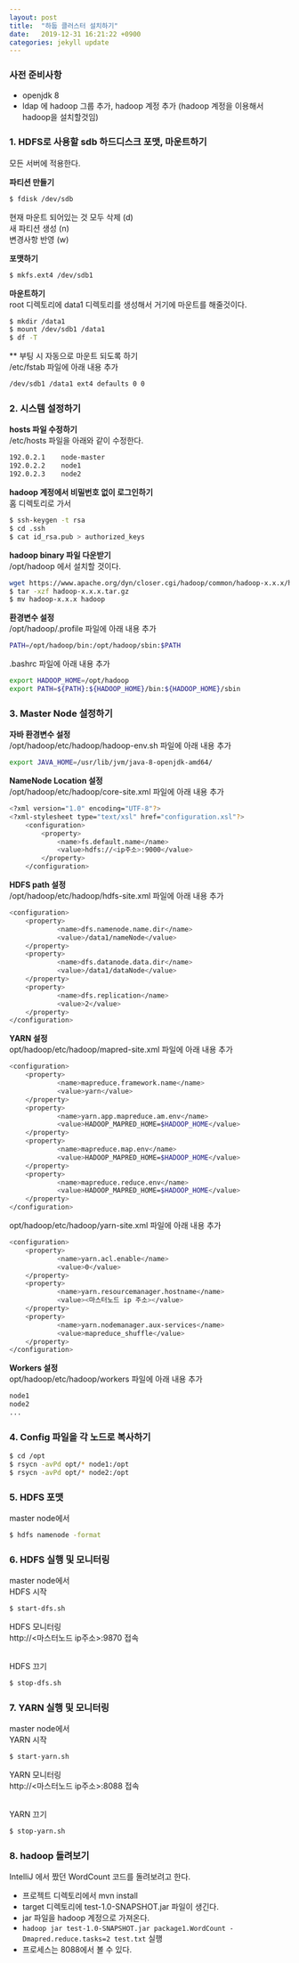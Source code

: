 ```yaml
---
layout: post
title:  "하둡 클러스터 설치하기"
date:   2019-12-31 16:21:22 +0900
categories: jekyll update
---
```


### 사전 준비사항
- openjdk 8 
- ldap 에 hadoop 그룹 추가, hadoop 계정 추가 (hadoop 계정을 이용해서 hadoop을 설치할것임)

### 1. HDFS로 사용할 sdb 하드디스크 포맷, 마운트하기
모든 서버에 적용한다. <br />

<b>파티션 만들기</b>
```bash
$ fdisk /dev/sdb
```
현재 마운트 되어있는 것 모두 삭제 (d) <br />
새 파티션 생성 (n) <br />
변경사항 반영 (w) <br />

<b>포맷하기</b>
```bash
$ mkfs.ext4 /dev/sdb1
```

<b>마운트하기</b><br />
root 디렉토리에 data1 디렉토리를 생성해서 거기에 마운트를 해줄것이다. <br />

```bash
$ mkdir /data1
$ mount /dev/sdb1 /data1
$ df -T
```

** 부팅 시 자동으로 마운트 되도록 하기 <br />
/etc/fstab 파일에 아래 내용 추가<br />
```bash
/dev/sdb1 /data1 ext4 defaults 0 0
```

### 2. 시스템 설정하기
<b>hosts 파일 수정하기</b> <br />
/etc/hosts 파일을 아래와 같이 수정한다.<br />
```bash
192.0.2.1    node-master
192.0.2.2    node1
192.0.2.3    node2
```

<b>hadoop 계정에서 비밀번호 없이 로그인하기</b><br />
홈 디렉토리로 가서 <br />
```bash
$ ssh-keygen -t rsa
$ cd .ssh
$ cat id_rsa.pub > authorized_keys 
```

<b>hadoop binary 파일 다운받기</b><br />
/opt/hadoop 에서 설치할 것이다.
```bash
wget https://www.apache.org/dyn/closer.cgi/hadoop/common/hadoop-x.x.x/hadoop-x.x.x.tar.gz
$ tar -xzf hadoop-x.x.x.tar.gz
$ mv hadoop-x.x.x hadoop
```

<b>환경변수 설정</b><br />
/opt/hadoop/.profile 파일에 아래 내용 추가<br />
```bash
PATH=/opt/hadoop/bin:/opt/hadoop/sbin:$PATH
```
.bashrc 파일에 아래 내용 추가<br />
```bash
export HADOOP_HOME=/opt/hadoop
export PATH=${PATH}:${HADOOP_HOME}/bin:${HADOOP_HOME}/sbin
```

### 3. Master Node 설정하기
<b>자바 환경변수 설정</b><br />
/opt/hadoop/etc/hadoop/hadoop-env.sh 파일에 아래 내용 추가<br />
```bash
export JAVA_HOME=/usr/lib/jvm/java-8-openjdk-amd64/
```

<b>NameNode Location 설정</b><br />
/opt/hadoop/etc/hadoop/core-site.xml 파일에 아래 내용 추가<br />
```bash
<?xml version="1.0" encoding="UTF-8"?>
<?xml-stylesheet type="text/xsl" href="configuration.xsl"?>
    <configuration>
        <property>
            <name>fs.default.name</name>
            <value>hdfs://<ip주소>:9000</value>
        </property>
    </configuration>
```

<b>HDFS path 설정</b><br />
/opt/hadoop/etc/hadoop/hdfs-site.xml 파일에 아래 내용 추가<br />
```bash
<configuration>
    <property>
            <name>dfs.namenode.name.dir</name>
            <value>/data1/nameNode</value>
    </property>
    <property>
            <name>dfs.datanode.data.dir</name>
            <value>/data1/dataNode</value>
    </property>
    <property>
            <name>dfs.replication</name>
            <value>2</value>
    </property>
</configuration>
```

<b>YARN 설정</b><br />
opt/hadoop/etc/hadoop/mapred-site.xml 파일에 아래 내용 추가<br />
```bash
<configuration>
    <property>
            <name>mapreduce.framework.name</name>
            <value>yarn</value>
    </property>
    <property>
            <name>yarn.app.mapreduce.am.env</name>
            <value>HADOOP_MAPRED_HOME=$HADOOP_HOME</value>
    </property>
    <property>
            <name>mapreduce.map.env</name>
            <value>HADOOP_MAPRED_HOME=$HADOOP_HOME</value>
    </property>
    <property>
            <name>mapreduce.reduce.env</name>
            <value>HADOOP_MAPRED_HOME=$HADOOP_HOME</value>
    </property>
</configuration>
```

opt/hadoop/etc/hadoop/yarn-site.xml 파일에 아래 내용 추가 <br />
```bash
<configuration>
    <property>
            <name>yarn.acl.enable</name>
            <value>0</value>
    </property>
    <property>
            <name>yarn.resourcemanager.hostname</name>
            <value><마스터노드 ip 주소></value>
    </property>
    <property>
            <name>yarn.nodemanager.aux-services</name>
            <value>mapreduce_shuffle</value>
    </property>
</configuration>
```

<b>Workers 설정</b><br />
opt/hadoop/etc/hadoop/workers 파일에 아래 내용 추가 <br />
```bash
node1
node2
...
```

### 4. Config 파일을 각 노드로 복사하기
```bash
$ cd /opt
$ rsycn -avPd opt/* node1:/opt
$ rsycn -avPd opt/* node2:/opt
```

### 5. HDFS 포맷
master node에서 <br />
```bash
$ hdfs namenode -format
```

### 6. HDFS 실행 및 모니터링
master node에서 <br />
HDFS 시작<br />
```bash
$ start-dfs.sh
```
HDFS 모니터링<br />
http://<마스터노드 ip주소>:9870 접속 <br /><br />

HDFS 끄기 <br />
```bash
$ stop-dfs.sh
```

### 7. YARN 실행 및 모니터링
master node에서 <br />
YARN 시작<br />
```bash
$ start-yarn.sh
```
YARN 모니터링<br />
http://<마스터노드 ip주소>:8088 접속 <br /><br />

YARN 끄기 <br />
```bash
$ stop-yarn.sh
```

### 8. hadoop 돌려보기
IntelliJ 에서 짰던 WordCount 코드를 돌려보려고 한다.
- 프로젝트 디렉토리에서 mvn install
- target 디렉토리에 test-1.0-SNAPSHOT.jar 파일이 생긴다.
- jar 파일을 hadoop 계정으로 가져온다.
- `hadoop jar test-1.0-SNAPSHOT.jar package1.WordCount -Dmapred.reduce.tasks=2 test.txt` 실행
- 프로세스는 8088에서 볼 수 있다.
